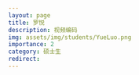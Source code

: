 ```yaml
---
layout: page
title: 罗悦
description: 视频编码
img: assets/img/students/YueLuo.png
importance: 2
category: 硕士生
redirect:
---
```

